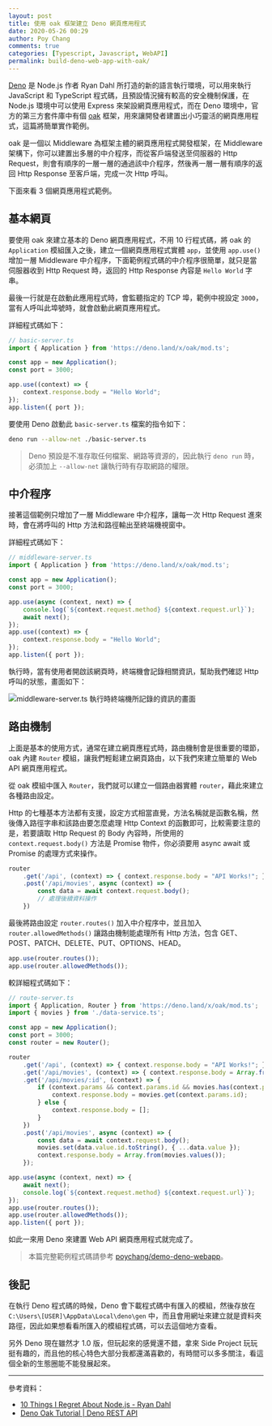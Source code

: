 ```yaml
---
layout: post
title: 使用 oak 框架建立 Deno 網頁應用程式
date: 2020-05-26 00:29
author: Poy Chang
comments: true
categories: [Typescript, Javascript, WebAPI]
permalink: build-deno-web-app-with-oak/
---
```


[Deno](https://deno.land/) 是 Node.js 作者 Ryan Dahl 所打造的新的語言執行環境，可以用來執行 JavaScript 和 TypeScript 程式碼，且預設情況擁有較高的安全機制保護，在 Node.js 環境中可以使用 Express 來架設網頁應用程式，而在 Deno 環境中，官方的第三方套件庫中有個 [oak](https://deno.land/x/oak) 框架，用來讓開發者建置出小巧靈活的網頁應用程式，這篇將簡單實作範例。

oak 是一個以 Middleware 為框架主體的網頁應用程式開發框架，在 Middleware 架構下，你可以建置出多層的中介程序，而從客戶端發送至伺服器的 Http Request，則會有順序的一層一層的通過該中介程序，然後再一層一層有順序的返回 Http Response 至客戶端，完成一次 Http 呼叫。

下面來看 3 個網頁應用程式範例。

## 基本網頁

要使用 oak 來建立基本的 Deno 網頁應用程式，不用 10 行程式碼，將 oak 的 `Application` 模組匯入之後，建立一個網頁應用程式實體 `app`，並使用 `app.use()` 增加一層 Middleware 中介程序，下面範例程式碼的中介程序很簡單，就只是當伺服器收到 Http Request 時，返回的 Http Response 內容是 `Hello World` 字串。

最後一行就是在啟動此應用程式時，會監聽指定的 TCP 埠，範例中視設定 `3000`，當有人呼叫此埠號時，就會啟動此網頁應用程式。

詳細程式碼如下：

```typescript
// basic-server.ts
import { Application } from 'https://deno.land/x/oak/mod.ts';

const app = new Application();
const port = 3000;

app.use((context) => {
    context.response.body = "Hello World";
});
app.listen({ port });
```

要使用 Deno 啟動此 `basic-server.ts` 檔案的指令如下：

```bash
deno run --allow-net ./basic-server.ts
```

>Deno 預設是不准存取任何檔案、網路等資源的，因此執行 `deno run` 時，必須加上 `--allow-net` 讓執行時有存取網路的權限。

## 中介程序

接著這個範例只增加了一層 Middleware 中介程序，讓每一次 Http Request 進來時，會在將呼叫的 Http 方法和路徑輸出至終端機視窗中。

詳細程式碼如下：

```typescript
// middleware-server.ts
import { Application } from 'https://deno.land/x/oak/mod.ts';

const app = new Application();
const port = 3000;

app.use(async (context, next) => {
    console.log(`${context.request.method} ${context.request.url}`);
    await next();
});
app.use((context) => {
    context.response.body = "Hello World";
});
app.listen({ port });
```

執行時，當有使用者開啟該網頁時，終端機會記錄相關資訊，幫助我們確認 Http 呼叫的狀態，畫面如下：

![middleware-server.ts 執行時終端機所記錄的資訊的畫面](https://i.imgur.com/rE0wvkz.png)

## 路由機制

上面是基本的使用方式，通常在建立網頁應程式時，路由機制會是很重要的環節，oak 內建 `Router` 模組，讓我們輕鬆建立網頁路由，以下我們來建立簡單的 Web API 網頁應用程式。

從 oak 模組中匯入 `Router`，我們就可以建立一個路由器實體 `router`，藉此來建立各種路由設定。

Http 的七種基本方法都有支援，設定方式相當直覺，方法名稱就是函數名稱，然後傳入路徑字串和該路由要怎麼處理 Http Context 的函數即可，比較需要注意的是，若要讀取 Http Request 的 Body 內容時，所使用的 `context.request.body()` 方法是 Promise 物件，你必須要用 async await 或 Promise 的處理方式來操作。

```typescript
router
    .get('/api', (context) => { context.response.body = "API Works!"; })
    .post('/api/movies', async (context) => {
        const data = await context.request.body();
        // 處理後續資料操作
    })
```

最後將路由設定 `router.routes()` 加入中介程序中，並且加入 `router.allowedMethods()` 讓路由機制能處理所有 Http 方法，包含 GET、POST、PATCH、DELETE、PUT、OPTIONS、HEAD。

```typescript
app.use(router.routes());
app.use(router.allowedMethods());
```

較詳細程式碼如下：

```typescript
// route-server.ts
import { Application, Router } from 'https://deno.land/x/oak/mod.ts';
import { movies } from './data-service.ts';

const app = new Application();
const port = 3000;
const router = new Router();

router
    .get('/api', (context) => { context.response.body = "API Works!"; })
    .get('/api/movies', (context) => { context.response.body = Array.from(movies.values()); })
    .get('/api/movies/:id', (context) => {
        if (context.params && context.params.id && movies.has(context.params.id)) {
            context.response.body = movies.get(context.params.id);
        } else {
            context.response.body = [];
        }
    })
    .post('/api/movies', async (context) => {
        const data = await context.request.body();
        movies.set(data.value.id.toString(), { ...data.value });
        context.response.body = Array.from(movies.values());
    });

app.use(async (context, next) => {
    await next();
    console.log(`${context.request.method} ${context.request.url}`);
});
app.use(router.routes());
app.use(router.allowedMethods());
app.listen({ port });
```

如此一來用 Deno 來建置 Web API 網頁應用程式就完成了。

>本篇完整範例程式碼請參考 [poychang/demo-deno-webapp](https://github.com/poychang/demo-deno-webapp)。

## 後記

在執行 Deno 程式碼的時候，Deno 會下載程式碼中有匯入的模組，然後存放在 `C:\Users\[USER]\AppData\Local\deno\gen` 中，而且會用網址來建立就是資料夾路徑，因此如果想看看所匯入的模組程式碼，可以去這個地方查看。

另外 Deno 現在雖然才 1.0 版，但玩起來的感覺還不錯，拿來 Side Project 玩玩挺有趣的，而且他的核心特色大部分我都還滿喜歡的，有時間可以多多關注，看這個全新的生態圈能不能發展起來。

----------

參考資料：

* [10 Things I Regret About Node.js - Ryan Dahl](https://www.youtube.com/watch?v=M3BM9TB-8yA)
* [Deno Oak Tutorial | Deno REST API](https://www.youtube.com/watch?v=BAu7fnCbxAs)
